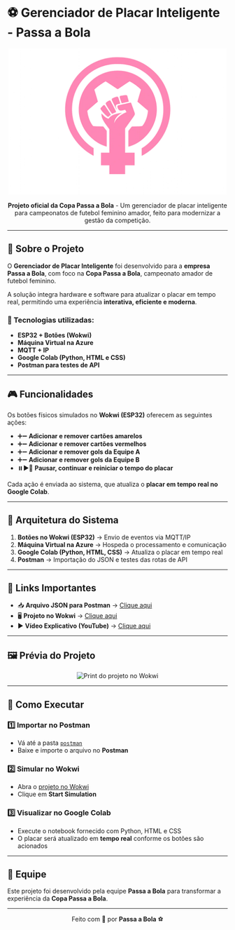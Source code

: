# ⚽ Gerenciador de Placar Inteligente - Passa a Bola  

<p align="center">
  <img src="imagem_2025-09-16_171050116.png" alt="Logo Passa a Bola" width="500"/>
</p>

<p align="center">
  <b>Projeto oficial da Copa Passa a Bola</b> - Um gerenciador de placar inteligente para campeonatos de futebol feminino amador, feito para modernizar a gestão da competição.  
</p>

---

## 🌟 Sobre o Projeto  

O **Gerenciador de Placar Inteligente** foi desenvolvido para a **empresa Passa a Bola**, com foco na **Copa Passa a Bola**, campeonato amador de futebol feminino.  

A solução integra hardware e software para atualizar o placar em tempo real, permitindo uma experiência **interativa, eficiente e moderna**.  

### 🔧 Tecnologias utilizadas:
- **ESP32 + Botões (Wokwi)**
- **Máquina Virtual na Azure**
- **MQTT + IP**
- **Google Colab (Python, HTML e CSS)**
- **Postman para testes de API**

---

## 🎮 Funcionalidades  

Os botões físicos simulados no **Wokwi (ESP32)** oferecem as seguintes ações:  

- ➕➖ **Adicionar e remover cartões amarelos**  
- ➕➖ **Adicionar e remover cartões vermelhos**  
- ➕➖ **Adicionar e remover gols da Equipe A**  
- ➕➖ **Adicionar e remover gols da Equipe B**  
- ⏸️▶️🔄 **Pausar, continuar e reiniciar o tempo do placar**  

Cada ação é enviada ao sistema, que atualiza o **placar em tempo real no Google Colab**.

---

## 📡 Arquitetura do Sistema  

1. **Botões no Wokwi (ESP32)** → Envio de eventos via MQTT/IP  
2. **Máquina Virtual na Azure** → Hospeda o processamento e comunicação  
3. **Google Colab (Python, HTML, CSS)** → Atualiza o placar em tempo real  
4. **Postman** → Importação do JSON e testes das rotas de API  

---

## 🔗 Links Importantes  

- 📥 **Arquivo JSON para Postman** → [Clique aqui](./postman/placar_postman.json)  
- 🖥️ **Projeto no Wokwi** → [Clique aqui](https://wokwi.com/projects/SEU_LINK_AQUI)  
- ▶️ **Vídeo Explicativo (YouTube)** → [Clique aqui](https://youtube.com/SEU_VIDEO_AQUI)  

---

## 🖼️ Prévia do Projeto  

<p align="center">
  <img src="assets/wokwi-print.png" alt="Print do projeto no Wokwi" width="600"/>
</p>

---

## 🚀 Como Executar  

### 1️⃣ Importar no Postman  
- Vá até a pasta [`postman`](./postman/placar_postman.json)  
- Baixe e importe o arquivo no **Postman**  

### 2️⃣ Simular no Wokwi  
- Abra o [projeto no Wokwi](https://wokwi.com/projects/SEU_LINK_AQUI)  
- Clique em **Start Simulation**  

### 3️⃣ Visualizar no Google Colab  
- Execute o notebook fornecido com Python, HTML e CSS  
- O placar será atualizado em **tempo real** conforme os botões são acionados  

---

## 🤝 Equipe  

Este projeto foi desenvolvido pela equipe **Passa a Bola** para transformar a experiência da **Copa Passa a Bola**.  

---

<p align="center">
  Feito com 💜 por <b>Passa a Bola</b> ⚽
</p>



